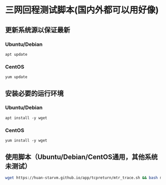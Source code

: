 # 三网回程测试脚本(国内外都可以用好像)

## 更新系统源以保证最新
### Ubuntu/Debian
```dash
apt update
```
### CentOS
```dash
yum update
```

## 安装必要的运行环境
### Ubuntu/Debian
```dash
apt install -y wget
```
### CentOS
```dash
yum install -y wget
```

## 使用脚本（Ubuntu/Debian/CentOS通用，其他系统未测试）
```bash
wget https://huan-starvm.github.io/app/tcpreturn/mtr_trace.sh && bash mtr_trace.sh
```
